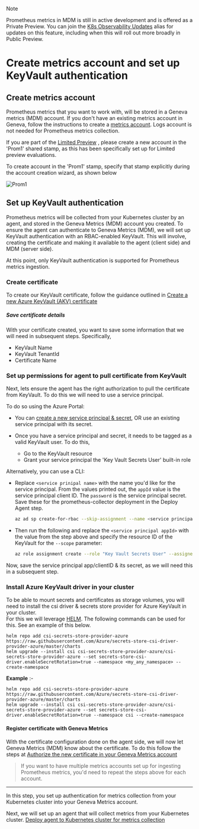 > [!Note]
> Prometheus metrics in MDM is still in active development and is offered as a Private Preview. You can join the [K8s Observability Updates](https://idwebelements/GroupManagement.aspx?Group=K8sObsUpdates&Operation=join) alias for updates on this feature, including when this will roll out more broadly in Public Preview.

# Create metrics account and set up KeyVault authentication

## Create metrics account

Prometheus metrics that you want to work with, will be stored in a Geneva metrics (MDM) account. If you don't have an existing metrics account in Geneva, follow the instructions to create a [metrics account](~/getting_started/v2/createaccounts_basic.md). Logs account is not needed for Prometheus metrics collection.

If you are part of the [Limited Preview](~/metrics/Prometheus/PromMDMLimitedPreview.md) , please create a new account in the 'Prom1' shared stamp, as this has been specifically set up for Limited preview evaluations.

To create account in the 'Prom1' stamp, specify that stamp explicitly during the account creation wizard, as shown below  

![Prom1](~/metrics/images/prometheus/PromCreateAccountLimitedPreview.png)

## Set up KeyVault authentication

Prometheus metrics will be collected from your Kubernetes cluster by an agent, and stored in the Geneva Metrics (MDM) account you created. To ensure the agent can authenticate to Geneva Metrics (MDM), we will set up KeyVault authentication with an RBAC-enabled KeyVault. This will involve, creating the certificate and making it available to the agent (client side) and MDM (server side).

At this point, only KeyVault authentication is supported for Prometheus metrics ingestion.  

### Create certificate

To create our KeyVault certificate, follow the guidance outlined in [Create a new Azure KeyVault (AKV) certificate](~/collect/authentication/keyvaultcreatecert.md)

##### Save certificate details

With your certificate created, you want to save some information that we will need in subsequent steps. Specifically,  

- KeyVault Name
- KeyVault TenantId
- Certificate Name  

### Set up permissions for agent to pull certificate from KeyVault

Next, lets ensure the agent has the right authorization to pull the certificate from KeyVault. To do this we will need to use a service principal.

To do so using the Azure Portal:

* You can [create a new service principal & secret](https://docs.microsoft.com/en-us/azure/active-directory/develop/howto-create-service-principal-portal), OR use an existing service principal with its secret.  

* Once you have a service principal and secret, it needs to be tagged as a valid KeyVault user. To do this,  
    - Go to the KeyVault resource  
    - Grant your service principal the 'Key Vault Secrets User' built-in role  

Alternatively, you can use a CLI:
* Replace `<service prinipal name>` with the name you'd like for the service principal. From the values printed out, the `appId` value is the service principal client ID. The `password` is the service principal secret. Save these for the prometheus-collector deployment in the Deploy Agent step.

    ```bash
    az ad sp create-for-rbac --skip-assignment --name <service principal name>
    ```
*  Then run the following and replace the `<service principal appId>` with the value from the step above and specify the resource ID of the KeyVault for the `--scope` parameter:
    ```bash
    az role assignment create --role "Key Vault Secrets User" --assignee <service principal appId> --scope /subscriptions/<subscriptionid>/resourcegroups/<resourcegroup>/providers/Microsoft.KeyVault/vaults/<keyvaultname>
    ```

Now, save the service principal app/clientID & its secret, as we will need this in a subsequent step.  

### Install Azure KeyVault driver in your cluster

To be able to mount secrets and certificates as storage volumes, you will need to install the csi driver & secrets store provider for Azure KeyVault in your cluster.  
For this we will leverage [HELM](https://kubernetes.io/blog/2016/10/helm-charts-making-it-simple-to-package-and-deploy-apps-on-kubernetes/). The following commands can be used for this. See an example of this below.  

```shell
helm repo add csi-secrets-store-provider-azure https://raw.githubusercontent.com/Azure/secrets-store-csi-driver-provider-azure/master/charts 
helm upgrade --install csi csi-secrets-store-provider-azure/csi-secrets-store-provider-azure --set secrets-store-csi-driver.enableSecretRotation=true --namespace <my_any_namespace> --create-namespace
```

**Example** :-

```shell
helm repo add csi-secrets-store-provider-azure https://raw.githubusercontent.com/Azure/secrets-store-csi-driver-provider-azure/master/charts
helm upgrade --install csi csi-secrets-store-provider-azure/csi-secrets-store-provider-azure --set secrets-store-csi-driver.enableSecretRotation=true --namespace csi --create-namespace
```

#### Register certificate with Geneva Metrics

With the certificate configuration done on the agent side, we will now let Geneva Metrics (MDM) know about the certificate. To do this follow the steps at [Authorize the new certificate in your Geneva Metrics account](~/collect/authentication/keyvaultmetricsauthorize.md)  
  
> If you want to have multiple metrics accounts set up for ingesting Prometheus metrics, you'd need to repeat the steps above for each account.  
  
--------------------------------------

In this step, you set up authentication for metrics collection from your Kubernetes cluster into your Geneva Metrics account.

Next, we will set up an agent that will collect metrics from your Kubernetes cluster. [Deploy agent to Kubernetes cluster for metrics collection](~/metrics/prometheus/PromMDMTutorial2DeployAgentHELM.md)
